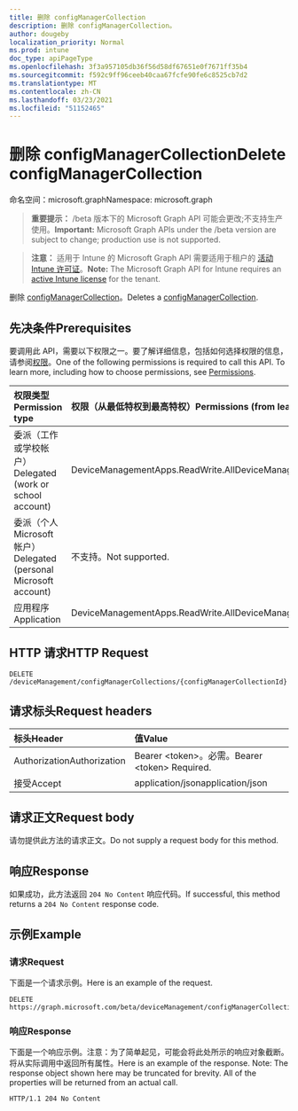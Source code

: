 ```yaml
---
title: 删除 configManagerCollection
description: 删除 configManagerCollection。
author: dougeby
localization_priority: Normal
ms.prod: intune
doc_type: apiPageType
ms.openlocfilehash: 3f3a957105db36f56d58df67651e0f7671ff35b4
ms.sourcegitcommit: f592c9ff96ceeb40caa67fcfe90fe6c8525cb7d2
ms.translationtype: MT
ms.contentlocale: zh-CN
ms.lasthandoff: 03/23/2021
ms.locfileid: "51152465"
---
```

# <a name="delete-configmanagercollection"></a><span data-ttu-id="da806-103">删除 configManagerCollection</span><span class="sxs-lookup"><span data-stu-id="da806-103">Delete configManagerCollection</span></span>

<span data-ttu-id="da806-104">命名空间：microsoft.graph</span><span class="sxs-lookup"><span data-stu-id="da806-104">Namespace: microsoft.graph</span></span>

> <span data-ttu-id="da806-105">**重要提示：** /beta 版本下的 Microsoft Graph API 可能会更改;不支持生产使用。</span><span class="sxs-lookup"><span data-stu-id="da806-105">**Important:** Microsoft Graph APIs under the /beta version are subject to change; production use is not supported.</span></span>

> <span data-ttu-id="da806-106">**注意：** 适用于 Intune 的 Microsoft Graph API 需要适用于租户的 [活动 Intune 许可证](https://go.microsoft.com/fwlink/?linkid=839381)。</span><span class="sxs-lookup"><span data-stu-id="da806-106">**Note:** The Microsoft Graph API for Intune requires an [active Intune license](https://go.microsoft.com/fwlink/?linkid=839381) for the tenant.</span></span>

<span data-ttu-id="da806-107">删除 [configManagerCollection](../resources/intune-partnerintegration-configmanagercollection.md)。</span><span class="sxs-lookup"><span data-stu-id="da806-107">Deletes a [configManagerCollection](../resources/intune-partnerintegration-configmanagercollection.md).</span></span>

## <a name="prerequisites"></a><span data-ttu-id="da806-108">先决条件</span><span class="sxs-lookup"><span data-stu-id="da806-108">Prerequisites</span></span>
<span data-ttu-id="da806-p101">要调用此 API，需要以下权限之一。要了解详细信息，包括如何选择权限的信息，请参阅[权限](/graph/permissions-reference)。</span><span class="sxs-lookup"><span data-stu-id="da806-p101">One of the following permissions is required to call this API. To learn more, including how to choose permissions, see [Permissions](/graph/permissions-reference).</span></span>

|<span data-ttu-id="da806-111">权限类型</span><span class="sxs-lookup"><span data-stu-id="da806-111">Permission type</span></span>|<span data-ttu-id="da806-112">权限（从最低特权到最高特权）</span><span class="sxs-lookup"><span data-stu-id="da806-112">Permissions (from least to most privileged)</span></span>|
|:---|:---|
|<span data-ttu-id="da806-113">委派（工作或学校帐户）</span><span class="sxs-lookup"><span data-stu-id="da806-113">Delegated (work or school account)</span></span>|<span data-ttu-id="da806-114">DeviceManagementApps.ReadWrite.All</span><span class="sxs-lookup"><span data-stu-id="da806-114">DeviceManagementApps.ReadWrite.All</span></span>|
|<span data-ttu-id="da806-115">委派（个人 Microsoft 帐户）</span><span class="sxs-lookup"><span data-stu-id="da806-115">Delegated (personal Microsoft account)</span></span>|<span data-ttu-id="da806-116">不支持。</span><span class="sxs-lookup"><span data-stu-id="da806-116">Not supported.</span></span>|
|<span data-ttu-id="da806-117">应用程序</span><span class="sxs-lookup"><span data-stu-id="da806-117">Application</span></span>|<span data-ttu-id="da806-118">DeviceManagementApps.ReadWrite.All</span><span class="sxs-lookup"><span data-stu-id="da806-118">DeviceManagementApps.ReadWrite.All</span></span>|

## <a name="http-request"></a><span data-ttu-id="da806-119">HTTP 请求</span><span class="sxs-lookup"><span data-stu-id="da806-119">HTTP Request</span></span>
<!-- {
  "blockType": "ignored"
}
-->
``` http
DELETE /deviceManagement/configManagerCollections/{configManagerCollectionId}
```

## <a name="request-headers"></a><span data-ttu-id="da806-120">请求标头</span><span class="sxs-lookup"><span data-stu-id="da806-120">Request headers</span></span>
|<span data-ttu-id="da806-121">标头</span><span class="sxs-lookup"><span data-stu-id="da806-121">Header</span></span>|<span data-ttu-id="da806-122">值</span><span class="sxs-lookup"><span data-stu-id="da806-122">Value</span></span>|
|:---|:---|
|<span data-ttu-id="da806-123">Authorization</span><span class="sxs-lookup"><span data-stu-id="da806-123">Authorization</span></span>|<span data-ttu-id="da806-124">Bearer &lt;token&gt;。必需。</span><span class="sxs-lookup"><span data-stu-id="da806-124">Bearer &lt;token&gt; Required.</span></span>|
|<span data-ttu-id="da806-125">接受</span><span class="sxs-lookup"><span data-stu-id="da806-125">Accept</span></span>|<span data-ttu-id="da806-126">application/json</span><span class="sxs-lookup"><span data-stu-id="da806-126">application/json</span></span>|

## <a name="request-body"></a><span data-ttu-id="da806-127">请求正文</span><span class="sxs-lookup"><span data-stu-id="da806-127">Request body</span></span>
<span data-ttu-id="da806-128">请勿提供此方法的请求正文。</span><span class="sxs-lookup"><span data-stu-id="da806-128">Do not supply a request body for this method.</span></span>

## <a name="response"></a><span data-ttu-id="da806-129">响应</span><span class="sxs-lookup"><span data-stu-id="da806-129">Response</span></span>
<span data-ttu-id="da806-130">如果成功，此方法返回 `204 No Content` 响应代码。</span><span class="sxs-lookup"><span data-stu-id="da806-130">If successful, this method returns a `204 No Content` response code.</span></span>

## <a name="example"></a><span data-ttu-id="da806-131">示例</span><span class="sxs-lookup"><span data-stu-id="da806-131">Example</span></span>

### <a name="request"></a><span data-ttu-id="da806-132">请求</span><span class="sxs-lookup"><span data-stu-id="da806-132">Request</span></span>
<span data-ttu-id="da806-133">下面是一个请求示例。</span><span class="sxs-lookup"><span data-stu-id="da806-133">Here is an example of the request.</span></span>
``` http
DELETE https://graph.microsoft.com/beta/deviceManagement/configManagerCollections/{configManagerCollectionId}
```

### <a name="response"></a><span data-ttu-id="da806-134">响应</span><span class="sxs-lookup"><span data-stu-id="da806-134">Response</span></span>
<span data-ttu-id="da806-p102">下面是一个响应示例。注意：为了简单起见，可能会将此处所示的响应对象截断。将从实际调用中返回所有属性。</span><span class="sxs-lookup"><span data-stu-id="da806-p102">Here is an example of the response. Note: The response object shown here may be truncated for brevity. All of the properties will be returned from an actual call.</span></span>
``` http
HTTP/1.1 204 No Content
```




